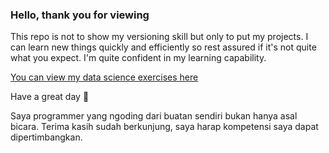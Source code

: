 ### Hello, thank you for viewing

This repo is not to show my versioning skill but only to put my projects.
I can learn new things quickly and efficiently so rest assured if it's not quite what you expect. 
I'm quite confident in my learning capability.

[You can view my data science exercises here](https://drive.google.com/drive/folders/1lELo_r0F50S5NHuWpXAVO9Eb8qcvTwev?usp=share_link)

Have a great day 🥂

Saya programmer yang ngoding dari buatan sendiri bukan hanya asal bicara.
Terima kasih sudah berkunjung, saya harap kompetensi saya dapat dipertimbangkan.
